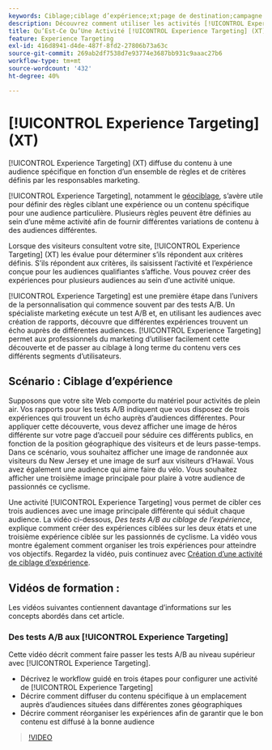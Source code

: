 ```yaml
---
keywords: Ciblage;ciblage d’expérience;xt;page de destination;campagne de page de destination
description: Découvrez comment utiliser les activités [!UICONTROL Experience Targeting] (XT) dans  [!DNL Adobe Target]  pour diffuser du contenu à une audience spécifique en fonction d’un ensemble de règles et de critères définis par les responsables marketing.
title: Qu’Est-Ce Qu’Une Activité [!UICONTROL Experience Targeting] (XT) ?
feature: Experience Targeting
exl-id: 416d8941-d4de-487f-8fd2-27806b73a63c
source-git-commit: 269ab2df7538d7e93774e3687bb931c9aaac27b6
workflow-type: tm+mt
source-wordcount: '432'
ht-degree: 40%

---
```


# [!UICONTROL Experience Targeting] (XT)

[!UICONTROL Experience Targeting] (XT) diffuse du contenu à une audience spécifique en fonction d’un ensemble de règles et de critères définis par les responsables marketing.

[!UICONTROL Experience Targeting], notamment le [géociblage](/help/main/c-target/c-audiences/c-target-rules/geo.md), s’avère utile pour définir des règles ciblant une expérience ou un contenu spécifique pour une audience particulière. Plusieurs règles peuvent être définies au sein d’une même activité afin de fournir différentes variations de contenu à des audiences différentes.

Lorsque des visiteurs consultent votre site, [!UICONTROL Experience Targeting] (XT) les évalue pour déterminer s’ils répondent aux critères définis. S’ils répondent aux critères, ils saisissent l’activité et l’expérience conçue pour les audiences qualifiantes s’affiche. Vous pouvez créer des expériences pour plusieurs audiences au sein d’une activité unique.

[!UICONTROL Experience Targeting] est une première étape dans l’univers de la personnalisation qui commence souvent par des tests A/B. Un spécialiste marketing exécute un test A/B et, en utilisant les audiences avec création de rapports, découvre que différentes expériences trouvent un écho auprès de différentes audiences. [!UICONTROL Experience Targeting] permet aux professionnels du marketing d’utiliser facilement cette découverte et de passer au ciblage à long terme du contenu vers ces différents segments d’utilisateurs.

## Scénario : Ciblage d’expérience

Supposons que votre site Web comporte du matériel pour activités de plein air. Vos rapports pour les tests A/B indiquent que vous disposez de trois expériences qui trouvent un écho auprès d’audiences différentes. Pour appliquer cette découverte, vous devez afficher une image de héros différente sur votre page d’accueil pour séduire ces différents publics, en fonction de la position géographique des visiteurs et de leurs passe-temps. Dans ce scénario, vous souhaitez afficher une image de randonnée aux visiteurs du New Jersey et une image de surf aux visiteurs d’Hawaï. Vous avez également une audience qui aime faire du vélo. Vous souhaitez afficher une troisième image principale pour plaire à votre audience de passionnés ce cyclisme.

Une activité [!UICONTROL Experience Targeting] vous permet de cibler ces trois audiences avec une image principale différente qui séduit chaque audience. La vidéo ci-dessous, *Des tests A/B au ciblage de l’expérience*, explique comment créer des expériences ciblées sur les deux états et une troisième expérience ciblée sur les passionnés de cyclisme. La vidéo vous montre également comment organiser les trois expériences pour atteindre vos objectifs. Regardez la vidéo, puis continuez avec [Création d’une activité de ciblage d’expérience](/help/main/c-activities/t-experience-target/t-xt-create/xt-create.md).

## Vidéos de formation :

Les vidéos suivantes contiennent davantage d’informations sur les concepts abordés dans cet article.

### Des tests A/B aux [!UICONTROL Experience Targeting]

Cette vidéo décrit comment faire passer les tests A/B au niveau supérieur avec [!UICONTROL Experience Targeting].

* Décrivez le workflow guidé en trois étapes pour configurer une activité de [!UICONTROL Experience Targeting]
* Décrire comment diffuser du contenu spécifique à un emplacement auprès d’audiences situées dans différentes zones géographiques
* Décrire comment réorganiser les expériences afin de garantir que le bon contenu est diffusé à la bonne audience

>[!VIDEO](https://video.tv.adobe.com/v/38301?captions=fre_fr)
